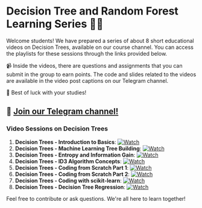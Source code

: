 # Decision Tree and Random Forest Learning Series 🌳🌲

Welcome students! We have prepared a series of about 8 short educational videos on Decision Trees, available on our course channel. You can access the playlists for these sessions through the links provided below.

📹 Inside the videos, there are questions and assignments that you can submit in the group to earn points. The code and slides related to the videos are available in the video post captions on our Telegram channel.

🚀 Best of luck with your studies!

## 📣 [Join our Telegram channel!](https://t.me/+5palM1_8MvtjMDVk)

### Video Sessions on Decision Trees
1. **Decision Trees - Introduction to Basics**: [![Watch](https://img.shields.io/badge/Watch-Session%2013-blue?style=flat-square&logo=youtube)](https://t.me/c/1937909972/72)
2. **Decision Trees - Machine Learning Tree Building**: [![Watch](https://img.shields.io/badge/Watch-Session%2014-blue?style=flat-square&logo=youtube)](https://t.me/1937909972/73)
3. **Decision Trees - Entropy and Information Gain**: [![Watch](https://img.shields.io/badge/Watch-Session%2015-blue?style=flat-square&logo=youtube)](https://t.me/1937909972/74)
4. **Decision Trees - ID3 Algorithm Concepts**: [![Watch](https://img.shields.io/badge/Watch-Session%2016-blue?style=flat-square&logo=youtube)](https://t.me/1937909972/75)
5. **Decision Trees - Coding from Scratch Part 1**: [![Watch](https://img.shields.io/badge/Watch-Session%2017-blue?style=flat-square&logo=youtube)](https://t.me/1937909972/76)
6. **Decision Trees - Coding from Scratch Part 2**: [![Watch](https://img.shields.io/badge/Watch-Session%2018-blue?style=flat-square&logo=youtube)](https://t.me/1937909972/77)
7. **Decision Trees - Coding with scikit-learn**: [![Watch](https://img.shields.io/badge/Watch-Session%2019-blue?style=flat-square&logo=youtube)](https://t.me/1937909972/78)
8. **Decision Trees - Decision Tree Regression**: [![Watch](https://img.shields.io/badge/Watch-Session%2020-blue?style=flat-square&logo=youtube)](https://t.me/1937909972/79)

Feel free to contribute or ask questions. We're all here to learn together!

